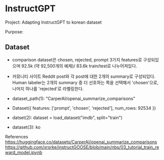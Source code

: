 # InstructGPT
Project: Adapting InstructGPT to korean dataset

Purpose: 

## **Dataset**

- comparison dataset은 chosen, rejected, prompt 3가지 features로 구성되있으며 92.5k (약 92,500개의 예제)/ 83.6k train/test로 나누어져있다.
- 커뮤니티 사이트 Reddit post와 각 post에 대한 2개의 summary로 구성되있다. Human labeler는 2개의 summary 중 더 선호하는 쪽을 선택해서 'chosen'으로, 나머지 하나를 'rejected'로 라벨링한다.  


- dataset_path(1): "CarperAI/openai_summarize_comparisons"
- Dataset({
    features: ['prompt', 'chosen', 'rejected'],
    num_rows: 92534
})
- datset(2): dataset = load_dataset("imdb", split="train")
  
- dataset(3): ko 


References
https://huggingface.co/datasets/CarperAI/openai_summarize_comparisons
https://github.com/xrsrke/instructGOOSE/blob/main/nbs/03_tutorial_train_reward_model.ipynb
